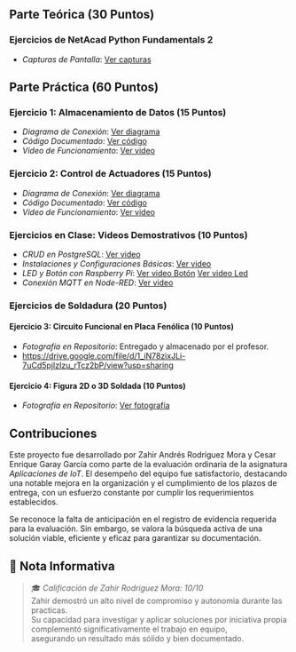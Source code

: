 ## Parte Teórica (30 Puntos)
### Ejercicios de NetAcad Python Fundamentals 2

- *Capturas de Pantalla*: [Ver capturas](https://drive.google.com/file/d/103ub6lh-iFAlNT98j1O9UWlszrM-8hyD/view?usp=sharing)

## Parte Práctica (60 Puntos)
### Ejercicio 1: Almacenamiento de Datos (15 Puntos)
- *Diagrama de Conexión*: [Ver diagrama](https://drive.google.com/file/d/1zDs04B_uuXCGFxXlg64_EvTXKkvZo8LV/view?usp=sharing)
- *Código Documentado*: [Ver código](https://drive.google.com/file/d/19DCmFGblouoOACEMoo9PnsUInnkVHwzA/view?usp=sharing)
- *Video de Funcionamiento*: [Ver video](https://drive.google.com/file/d/19n4yVjcfeZYIwyk4OqNJJc8cIvjYOoTS/view?usp=sharing)

### Ejercicio 2: Control de Actuadores (15 Puntos)
- *Diagrama de Conexión*: [Ver diagrama](https://drive.google.com/file/d/1qGN5_dEbdjStkV3Rru06B1-2ufs_2y7H/view?usp=sharing)
- *Código Documentado*: [Ver código](https://drive.google.com/file/d/14l_f879Xuobx8TiwaPu0Se6xP1Zi6V7S/view?usp=sharing)
- *Video de Funcionamiento*: [Ver video](https://drive.google.com/file/d/13mlFPmeQ_hC-IyKhHyPI91uiM4A1rMwB/view?usp=sharing)

### Ejercicios en Clase: Videos Demostrativos (10 Puntos)
- *CRUD en PostgreSQL*: [Ver video](https://drive.google.com/file/d/1iG4RB1SO0Td9A_v_0uGkO2PKtv-dB2is/view?usp=sharing)
- *Instalaciones y Configuraciones Básicas*: [Ver video](https://drive.google.com/file/d/1mOw0aDjdcZHsSDiWp4UGPNiAd25VdBoB/view?usp=sharing)
- *LED y Botón con Raspberry Pi*: [Ver video Botón](https://drive.google.com/file/d/1Jkx1hk0SKtWOSItbNeH9jMFhXeaQy8JD/view?usp=sharing) [Ver video Led](https://drive.google.com/file/d/1iKUR2FGNmcDvoU8USyoNdRrMMGjCKghf/view?usp=sharing)
- *Conexión MQTT en Node-RED*: [Ver video](https://drive.google.com/file/d/1GsSQFSfWRnfslcCeqwKBNA5kBDd07NEP/view?usp=sharing)

### Ejercicios de Soldadura (20 Puntos)
#### Ejercicio 3: Circuito Funcional en Placa Fenólica (10 Puntos)
- *Fotografía en Repositorio*: Entregado y almacenado por el profesor.
- https://drive.google.com/file/d/1_iN78zixJLi-7uCd5pjIzIzu_rTcz2bP/view?usp=sharing

#### Ejercicio 4: Figura 2D o 3D Soldada (10 Puntos)
- *Fotografía en Repositorio*: [Ver fotografía](https://drive.google.com/file/d/18uavTEnE3MiLeHTwaVta8gQTKDn6X6oX/view?usp=sharing)

## Contribuciones
Este proyecto fue desarrollado por Zahir Andrés Rodríguez Mora y Cesar Enrique Garay García como parte de la evaluación ordinaria de la asignatura *Aplicaciones de IoT*. El desempeño del equipo fue satisfactorio, destacando una notable mejora en la organización y el cumplimiento de los plazos de entrega, con un esfuerzo constante por cumplir los requerimientos establecidos.

Se reconoce la falta de anticipación en el registro de evidencia requerida para la evaluación. Sin embargo, se valora la búsqueda activa de una solución viable, eficiente y eficaz para garantizar su documentación.

## 📌 Nota Informativa  
> 🎓 *Calificación de Zahir Rodriguez Mora: 10/10*  
> Zahir demostró un alto nivel de compromiso y autonomia durante las practicas.  
> Su capacidad para investigar y aplicar soluciones por iniciativa propia complementó significativamente el trabajo en equipo,  
asegurando un resultado más sólido y bien documentado.
